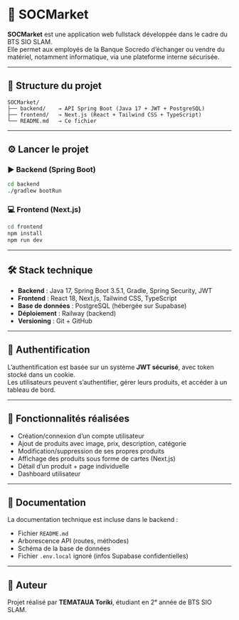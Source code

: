 # 🛒 SOCMarket

**SOCMarket** est une application web fullstack développée dans le cadre du BTS SIO SLAM.  
Elle permet aux employés de la Banque Socredo d’échanger ou vendre du matériel, notamment informatique, via une plateforme interne sécurisée.

---

## 📁 Structure du projet

```
SOCMarket/
├── backend/    → API Spring Boot (Java 17 + JWT + PostgreSQL)
├── frontend/   → Next.js (React + Tailwind CSS + TypeScript)
└── README.md   → Ce fichier
```

---

## ⚙️ Lancer le projet

### ▶️ Backend (Spring Boot)
```bash
cd backend
./gradlew bootRun
```

### 💻 Frontend (Next.js)
```bash
cd frontend
npm install
npm run dev
```

---

## 🛠️ Stack technique

- **Backend** : Java 17, Spring Boot 3.5.1, Gradle, Spring Security, JWT
- **Frontend** : React 18, Next.js, Tailwind CSS, TypeScript
- **Base de données** : PostgreSQL (hébergée sur Supabase)
- **Déploiement** : Railway (backend)
- **Versioning** : Git + GitHub

---

## 🔐 Authentification

L’authentification est basée sur un système **JWT sécurisé**, avec token stocké dans un cookie.  
Les utilisateurs peuvent s’authentifier, gérer leurs produits, et accéder à un tableau de bord.

---

## 🧪 Fonctionnalités réalisées

- Création/connexion d’un compte utilisateur
- Ajout de produits avec image, prix, description, catégorie
- Modification/suppression de ses propres produits
- Affichage des produits sous forme de cartes (Next.js)
- Détail d’un produit + page individuelle
- Dashboard utilisateur

---

## 📄 Documentation

La documentation technique est incluse dans le backend :
- Fichier `README.md`
- Arborescence API (routes, méthodes)
- Schéma de la base de données
- Fichier `.env.local` ignoré (infos Supabase confidentielles)

---

## 📌 Auteur

Projet réalisé par **TEMATAUA Toriki**, étudiant en 2ᵉ année de BTS SIO SLAM.
